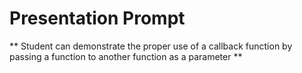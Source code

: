 # Presentation Prompt

** Student can demonstrate the proper use of a callback function by passing a function to another function as a parameter **
